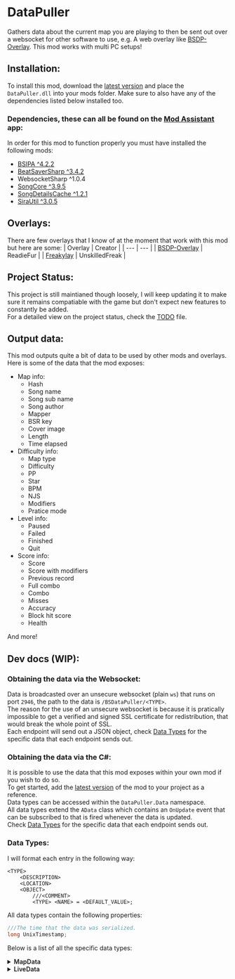 # DataPuller
Gathers data about the current map you are playing to then be sent out over a websocket for other software to use, e.g. A web overlay like [BSDP-Overlay](../BSDP-Overlay). This mod works with multi PC setups!

## Installation:
To install this mod, download the [latest version](./releases/latest) and place the `DataPuller.dll` into your mods folder. Make sure to also have any of the dependencies listed below installed too.
### Dependencies, these can all be found on the [Mod Assistant](https://github.com/Assistant/ModAssistant) app:
In order for this mod to function properly you must have installed the following mods:
- [BSIPA ^4.2.2](https://github.com/bsmg/BeatSaber-IPA-Reloaded)
- [BeatSaverSharp ^3.4.2](https://github.com/Auros/BeatSaverSharper)
- WebsocketSharp ^1.0.4
- [SongCore ^3.9.5](https://github.com/Kylemc1413/SongCore)
- [SongDetailsCache ^1.2.1](https://github.com/kinsi55/BeatSaber_SongDetails)
- [SiraUtil ^3.0.5](https://github.com/Auros/SiraUtil)

## Overlays:
There are few overlays that I know of at the moment that work with this mod but here are some:
| Overlay | Creator |
| --- | --- |
| [BSDP-Overlay](../BSDP-Overlay) | ReadieFur |
| [Freakylay](https://github.com/UnskilledFreak/Freakylay) | UnskilledFreak |

## Project Status:
This project is still maintianed though loosely, I will keep updating it to make sure it remains compatiable with the game but don't expect new features to constantly be added.  
For a detailed view on the project status, check the [TODO](./.todo) file.


## Output data:
This mod outputs quite a bit of data to be used by other mods and overlays. Here is some of the data that the mod exposes:
- Map info:
	- Hash
	- Song name
	- Song sub name
	- Song author
	- Mapper
	- BSR key
	- Cover image
	- Length
	- Time elapsed
- Difficulty info:
	- Map type
	- Difficulty
	- PP
	- Star
	- BPM
	- NJS
	- Modifiers
	- Pratice mode
- Level info:
	- Paused
	- Failed
	- Finished
	- Quit
- Score info:
	- Score
	- Score with modifiers
	- Previous record
	- Full combo
	- Combo
	- Misses
	- Accuracy
	- Block hit score
	- Health

And more!

## Dev docs (WIP):
### Obtaining the data via the Websocket:
Data is broadcasted over an unsecure websocket (plain `ws`) that runs on port `2946`, the path to the data is `/BSDataPuller/<TYPE>`.  
The reason for the use of an unsecure websocket is because it is pratically impossible to get a verified and signed SSL certificate for redistribution, that would break the whole point of SSL.  
Each endpoint will send out a JSON object, check [Data Types](#data-types) for the specific data that each endpoint sends out.

### Obtaining the data via the C#:
It is possible to use the data that this mod exposes within your own mod if you wish to do so.  
To get started, add the [latest version](./releases/latest) of the mod to your project as a reference.  
Data types can be accessed within the `DataPuller.Data` namespace.  
All data types extend the `AData` class which contains an `OnUpdate` event that can be subscribed to that is fired whenever the data is updated.  
Check [Data Types](#data-types) for the specific data that each endpoint sends out.

### Data Types:
I will format each entry in the following way:
```
<TYPE>
	<DESCRIPTION>
	<LOCATION>
	<OBJECT>
		///<COMMENT>
		<TYPE> <NAME> = <DEFAULT_VALUE>;
```
All data types contain the following properties:
```cs
///The time that the data was serialized.
long UnixTimestamp;
```
Below is a list of all the specific data types:
<details>
<summary style="font-weight: 600">MapData</summary>
Description: Contains data about the current map and mod.  
Type: `class`  

| Method | Location |
| --- | --- |
| Websocket | `/BSDataPuller/MapData` |
| C# | `DataPuller.Data.MapData` |

This data gets updated whenever:
- The map is changed
- A level is quit/paused/failed/finished

```cs
//====LEVEL====
///This can remain false even if LevelFailed is true, when Modifiers.NoFailOn0Energy is true.
bool LevelPaused = false;

bool LevelFinished = false;

bool LevelFailed = false;

bool LevelQuit = false;

//====MAP====
///The hash ID for the current map.
///null if the hash could not be determined (e.g. if the map is not a custom level).
string? Hash = null;

///The name of the current map.
string SongName = "";

///The sub-name of the current map.
string SongSubName = "";

///The author of the song.
string SongAuthor = "";

///The mapper of the current chart.
string Mapper = "";

///The BSR key of the current map.
///null if the BSR key could not be obtained.
string? BSRKey = null;

///The cover image of the current map.
///null if the cover image could not be obtained.
string? CoverImage = null;

///The duration of the map in seconds.
int Duration = 0;

//====DIFFICULTY====
///The type of map.
///i.e. Standard, 360, OneSaber, etc.
string MapType = "";

///The standard difficulty label of the map.
///i.e. Easy, Normal, Hard, etc.
string Difficulty = "";

///The custom difficulty label set by the mapper.
///null if there is none.
string? CustomDifficultyLabel = null;

///The beats per minute of the current map.
int BPM = 0;

///The note jump speed of the current map.
double NJS = 0;

///The modifiers selected by the player for the current level.
///i.e. No fail, No arrows, Ghost notes, etc.
Modifiers Modifiers = new Modifiers();

///The score multiplier set by the users selection of modifiers.
float ModifiersMultiplier = 1.0f;

bool PracticeMode = false;

///The modifiers selected by the user that are specific to practice mode.
PracticeModeModifiers PracticeModeModifiers = new PracticeModeModifiers();

///The amount Play Points this map is worth.
///0 if the map is unranked or the value was undetermined.
double PP = 0;

///0 if the value was undetermined.
double Star = 0;

//====MISC====
string GameVersion = ""; //Will be the current game version, e.g. 1.20.0

string PluginVersion = ""; //Will be the current version of the plugin, e.g. 2.1.0

bool IsMultiplayer = false;

///The previous local record set by the player for this map specific mode and difficulty.
///0 if the map variant hasn't never been played before.
int PreviousRecord = 0;

///The BSR key fore the last played map.
///null if there was no previous map or the previous maps BSR key was undetermined.
///This value won't be updated if the current map is the same as the last.
string? PreviousBSR = null;
```

##### Modifiers
This is a sub-object of `MapData` and does not get extend the `AData` class, there is no endpoint for this type.  
Type: `class`
```cs
bool NoFailOn0Energy = false;
bool OneLife = false;
bool FourLives = false;
bool NoBombs = false;
bool NoWalls = false;
bool NoArrows = false;
bool GhostNotes = false;
bool DisappearingArrows = false;
bool SmallNotes = false;
bool ProMode = false;
bool StrictAngles = false;
bool ZenMode = false;
bool SlowerSong = false;
bool FasterSong = false;
bool SuperFastSong = false;
```

##### PracticeModeModifiers
This is a sub-object of `MapData` and does not get extend the `AData` class, there is no endpoint for this type.  
Type: `class`
```cs
float SongSpeedMul;
bool StartInAdvanceAndClearNotes;
float SongStartTime;
```

</details>

<details>
<summary style="font-weight: 600">LiveData</summary>
Description: Contains data about the player status within the current map.  
Type: `class`

| Method | Location |
| --- | --- |
| Websocket | `/BSDataPuller/LiveData` |
| C# | `DataPuller.Data.LiveData` |

This data gets updated whenever:
- The players health changes
- A block is hit or missed
- The score changes
- 1 game second passes (this varies depending on the speed multiplier)

```cs
//====SCORE====
///The current raw score.
int Score = 0;

///The current score with the player selected multipliers applied.
int ScoreWithMultipliers = 0;

///The maximum possible raw score for the current number of cut notes.
int MaxScore = 0;

///The maximum possible score with the player selected multipliers applied for the current number of cut notes.
int MaxScoreWithMultipliers = 0;

///The string rank label for the current score.
///i.e. SS, S, A, B, etc.
string Rank = "SSS";

bool FullCombo = true;

///The total number of notes spawned since the start position of the song until the current position in the song.
int NotesSpawned = 0;

///The current note cut combo count without error.
///Resets back to 0 when the player: misses a note, hits a note incorrectly, takes damage or hits a bomb.
int Combo = 0;

///The total number of missed and incorrectly hit notes since the start position of the song until the current position in the song.
int Misses = 0;

double Accuracy = 100;

///The individual scores for the last hit note.
SBlockHitScore BlockHitScore = new SBlockHitScore();

double PlayerHealth = 50;

///The colour of note that was last hit.
///ColorType.None if no note was previously hit or a bomb was hit.
ColorType ColorType = ColorType.None;

//====MISC====
///The total amount of time in seconds since the start of the map.
int TimeElapsed = 0;

///The event that caused the update trigger to be fired.
ELiveDataEventTriggers EventTrigger = ELiveDataEventTriggers.Unknown;
```
##### SBlockHitScore
This is a sub-object of `LiveData` and does not get extend the `AData` class, there is no endpoint for this type.
Type: `struct`
```cs
///0 to 70.
int PreSwing = 0;
///0 to 30.
int PostSwing = 0;
///0 to 15.
int CenterSwing = 0;
```

##### ColorType
This is a sub-object of `LiveData` and does not get extend the `AData` class, there is no endpoint for this type.
Type: `enum`
```cs
ColorA = 0,
ColorB = 1,
None = -1
```

##### ELiveDataEventTriggers
This is a sub-object of `LiveData` and does not get extend the `AData` class, there is no endpoint for this type.  
Type: `enum`
```cs
Unknown = 0,
TimerElapsed,
NoteMissed,
EnergyChange,
ScoreChange
```

</details>